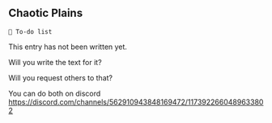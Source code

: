 ## Chaotic Plains

`📃 To-do list`

This entry has not been written yet.

Will you write the text for it?

Will you request others to that?

You can do both
on discord https://discord.com/channels/562910943848169472/1173922660489633802

<!---
keywords:  
aliases: 
-->